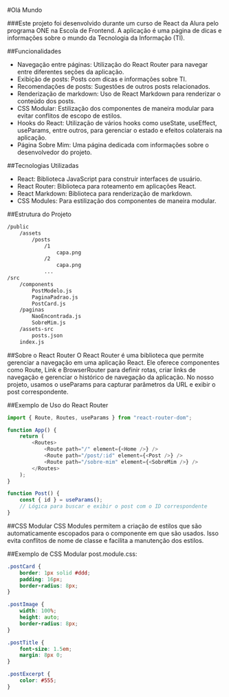 #Olá Mundo

###Este projeto foi desenvolvido durante um curso de React da Alura pelo programa ONE na Escola de Frontend. A aplicação é uma página de dicas e informações sobre o mundo da Tecnologia da Informação (TI).

##Funcionalidades
- Navegação entre páginas: Utilização do React Router para navegar entre diferentes seções da aplicação.
- Exibição de posts: Posts com dicas e informações sobre TI.
- Recomendações de posts: Sugestões de outros posts relacionados.
- Renderização de markdown: Uso de React Markdown para renderizar o conteúdo dos posts.
- CSS Modular: Estilização dos componentes de maneira modular para evitar conflitos de escopo de estilos.
- Hooks do React: Utilização de vários hooks como useState, useEffect, useParams, entre outros, para gerenciar o estado e efeitos colaterais na aplicação.
- Página Sobre Mim: Uma página dedicada com informações sobre o desenvolvedor do projeto.

##Tecnologias Utilizadas
- React: Biblioteca JavaScript para construir interfaces de usuário.
- React Router: Biblioteca para roteamento em aplicações React.
- React Markdown: Biblioteca para renderização de markdown.
- CSS Modules: Para estilização dos componentes de maneira modular.

##Estrutura do Projeto
```bash
/public
    /assets
        /posts
            /1
                capa.png
            /2
                capa.png
            ...
/src
    /components
        PostModelo.js
        PaginaPadrao.js
        PostCard.js
    /paginas
        NaoEncontrada.js
        SobreMim.js
    /assets-src
        posts.json
    index.js
```

##Sobre o React Router
O React Router é uma biblioteca que permite gerenciar a navegação em uma aplicação React. Ele oferece componentes como Route, Link e BrowserRouter para definir rotas, criar links de navegação e gerenciar o histórico de navegação da aplicação. No nosso projeto, usamos o useParams para capturar parâmetros da URL e exibir o post correspondente.

##Exemplo de Uso do React Router
```javascript
import { Route, Routes, useParams } from "react-router-dom";

function App() {
    return (
        <Routes>
            <Route path="/" element={<Home />} />
            <Route path="/post/:id" element={<Post />} />
            <Route path="/sobre-mim" element={<SobreMim />} />
        </Routes>
    );
}

function Post() {
    const { id } = useParams();
    // Lógica para buscar e exibir o post com o ID correspondente
}
```

##CSS Modular
CSS Modules permitem a criação de estilos que são automaticamente escopados para o componente em que são usados. Isso evita conflitos de nome de classe e facilita a manutenção dos estilos.

##Exemplo de CSS Modular
post.module.css:
```css
.postCard {
    border: 1px solid #ddd;
    padding: 16px;
    border-radius: 8px;
}

.postImage {
    width: 100%;
    height: auto;
    border-radius: 8px;
}

.postTitle {
    font-size: 1.5em;
    margin: 8px 0;
}

.postExcerpt {
    color: #555;
}
```

